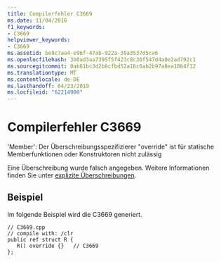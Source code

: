 ```yaml
---
title: Compilerfehler C3669
ms.date: 11/04/2016
f1_keywords:
- C3669
helpviewer_keywords:
- C3669
ms.assetid: be9c7ae4-e96f-47ab-922a-39a3537d5ca6
ms.openlocfilehash: 3b0ad3aa7395f5f423c8c36f547d4a0e2ad792c1
ms.sourcegitcommit: 0ab61bc3d2b6cfbd52a16c6ab2b97a8ea1864f12
ms.translationtype: MT
ms.contentlocale: de-DE
ms.lasthandoff: 04/23/2019
ms.locfileid: "62214900"
---
```

# <a name="compiler-error-c3669"></a>Compilerfehler C3669

'Member': Der Überschreibungsspezifizierer "override" ist für statische Memberfunktionen oder Konstruktoren nicht zulässig

Eine Überschreibung wurde falsch angegeben. Weitere Informationen finden Sie unter [explizite Überschreibungen](../../extensions/explicit-overrides-cpp-component-extensions.md).

## <a name="example"></a>Beispiel

Im folgende Beispiel wird die C3669 generiert.

```
// C3669.cpp
// compile with: /clr
public ref struct R {
   R() override {}   // C3669
};
```